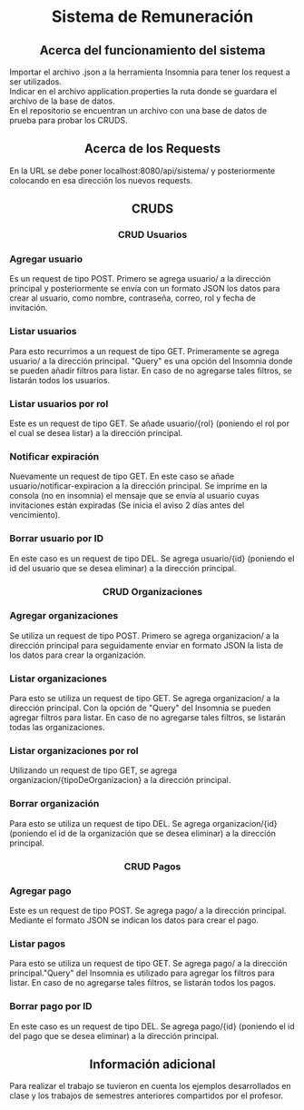 <h1 align="center">Sistema de Remuneración</h1>
<h2 align="center">Acerca del funcionamiento del sistema</h2>
Importar el archivo .json a la herramienta Insomnia para tener los request a ser utilizados.<br>
Indicar en el archivo application.properties la ruta donde se guardara el archivo de la base de datos.<br>
En el repositorio se encuentran un archivo con una base de datos de prueba para probar los CRUDS.
<h2 align="center">Acerca de los Requests</h2>
En la URL se debe poner localhost:8080/api/sistema/ y posteriormente colocando en esa dirección los nuevos requests.<br>
<h2 align="center">CRUDS</h2>
<h3 align="center">CRUD Usuarios</h3>
<h3>Agregar usuario</h3>
Es un request de tipo POST. Primero se agrega usuario/ a la dirección principal y posteriormente se envía con un formato JSON los datos para crear al usuario, como nombre, contraseña, correo, rol y fecha de invitación.
<h3>Listar usuarios</h3>
Para esto recurrimos a un request de tipo GET. Primeramente se agrega usuario/ a la dirección principal. "Query" es una opción del Insomnia donde se pueden añadir filtros para listar. En caso de no agregarse tales filtros, se listarán todos los usuarios.
<h3>Listar usuarios por rol</h3>
Este es un request de tipo GET. Se añade usuario/{rol} (poniendo el rol por el cual se desea listar) a la dirección principal.
<h3>Notificar expiración</h3>
Nuevamente un request de tipo GET. En este caso se añade usuario/notificar-expiracion a la dirección principal. Se imprime en la consola (no en insomnia) el mensaje que se envía al usuario cuyas invitaciones están expiradas (Se inicia el aviso 2 días antes del vencimiento).
<h3>Borrar usuario por ID</h3>
En este caso es un request de tipo DEL. Se agrega usuario/{id} (poniendo el id del usuario que se desea eliminar) a la dirección principal.
<h3 align="center">CRUD Organizaciones</h3>
<h3>Agregar organizaciones</h3>
Se utiliza un request de tipo POST. Primero se agrega organizacion/ a la dirección principal para seguidamente enviar en formato JSON la lista de los datos para crear la organización.
<h3>Listar organizaciones</h3>
Para esto se utiliza un request de tipo GET. Se agrega organizacion/ a la dirección principal. Con la opción de "Query" del Insomnia se pueden agregar filtros para listar.  En caso de no agregarse tales filtros, se listarán todas las organizaciones.
<h3>Listar organizaciones por rol</h3>
Utilizando un request de tipo GET, se agrega organizacion/{tipoDeOrganizacion} a la dirección principal. 
<h3>Borrar organización</h3>
Para esto se utiliza un request de tipo DEL. Se agrega organizacion/{id} (poniendo el id de la organización que se desea eliminar) a la dirección principal.
<h3 align="center">CRUD Pagos</h3>
<h3>Agregar pago</h3>
Este es un request de tipo POST. Se agrega pago/ a la dirección principal. Mediante el formato JSON se indican los datos para crear el pago.
<h3>Listar pagos</h3>
Para esto se utiliza un request de tipo GET. Se agrega pago/ a la dirección principal."Query" del Insomnia es utilizado para agregar los filtros para listar. En caso de no agregarse tales filtros, se listarán todos los pagos.
<h3>Borrar pago por ID</h3>
En este caso es un request de tipo DEL. Se agrega pago/{id} (poniendo el id del pago que se desea eliminar) a la dirección principal.
<h2 align="center">Información adicional</h2>
Para realizar el trabajo se tuvieron en cuenta los ejemplos desarrollados en clase y los trabajos de semestres anteriores compartidos por el profesor.
